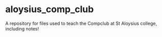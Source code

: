 # aloysius_comp_club
A repository for files used to teach the Compclub at St Aloysius college, including notes!
